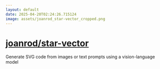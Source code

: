 ```yaml
---
layout: default
date: 2025-04-20T02:24:26.715124
image: assets/joanrod_star-vector_cropped.png
---
```


# [joanrod/star-vector](https://github.com/joanrod/star-vector)

Generate SVG code from images or text prompts using a vision-language model
